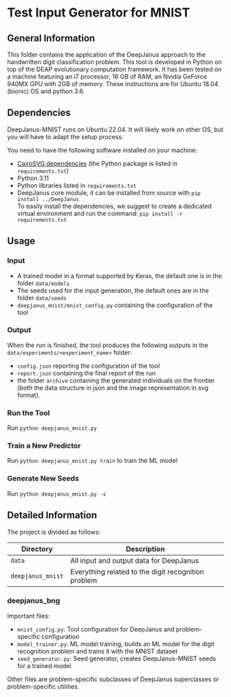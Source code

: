 # Test Input Generator for MNIST

## General Information
This folder contains the application of the DeepJanus approach to the handwritten digit classification problem.
This tool is developed in Python on top of the DEAP evolutionary computation framework. It has been tested on a machine featuring an i7 processor, 16 GB of RAM, an Nvidia GeForce 940MX GPU with 2GB of memory. These instructions are for Ubuntu 18.04 (bionic) OS and python 3.6.

## Dependencies
DeepJanus-MNIST runs on Ubuntu 22.04. It will likely work on other OS, but you will have to adapt the setup process.

You need to have the following software installed on your machine:
- [CairoSVG dependencies](https://cairosvg.org/documentation/#installation) (the Python package is listed in `requirements.txt`)
- Python 3.11
- Python libraries listed in `requirements.txt`
- DeepJanus core module, it can be installed from source with `pip install ../DeepJanus`\
To easily install the dependencies, we suggest to create a dedicated virtual environment and run the command: `pip install -r requirements.txt`

## Usage

### Input
* A trained model in a format supported by Keras, the default one is in the folder `data/models`
* The seeds used for the input generation, the default ones are in the folder `data/seeds`
* `deepjanus_mnist/mnist_config.py` containing the configuration of the tool

### Output
When the run is finished, the tool produces the following outputs in the `data/experiments/<experiment_name>` folder:
* `config.json` reporting the configuration of the tool
* `report.json` containing the final report of the run
* the folder `archive` containing the generated individuals on the frontier (both the data structure in json and the image representation in svg format).

### Run the Tool
Run `python deepjanus_mnist.py`

### Train a New Predictor
Run `python deepjanus_mnist.py train`  to train the ML model

### Generate New Seeds
Run `python deepjanus_mnist.py -s`

## Detailed Information
The project is divided as follows:

| Directory                | Description                                         |
|--------------------------|-----------------------------------------------------|
| `data`                   | All input and output data for DeepJanus             |
| `deepjanus_mnist`        | Everything related to the digit recognition problem |

### deepjanus_bng
Important files:
- `mnist_config.py`: Tool configuration for DeepJanus and problem-specific configuration
- `model_trainer.py`: ML model training, builds an ML model for the digit recognition problem and trains it with the MNIST dataset
- `seed_generator.py`: Seed generator, creates DeepJanus-MNIST seeds for a trained model

Other files are problem-specific subclasses of DeepJanus superclasses or problem-specific utilities.
